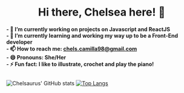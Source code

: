 <h1 align="center">Hi there, Chelsea here! 👋</h1>

<h4 style="padding-bottom:10px;">
  - 🔭 I’m currently working on projects on Javascript and ReactJS
  <br>
  - 🌱 I’m currently learning and working my way up to be a Front-End developer
  <br>
  - 📫 How to reach me: <a href="mailto:chels.camilla98@gmail.com">chels.camilla98@gmail.com</a>
  <br>
  - 😄 Pronouns: She/Her
  <br>
  - ⚡ Fun fact: I like to illustrate, crochet and play the piano! 
</h4>


![Chelsaurus' GitHub stats](https://github-readme-stats.vercel.app/api?username=chelsaurus&show_icons=true&theme=radical&line_height=27px)
[![Top Langs](https://github-readme-stats.vercel.app/api/top-langs/?username=chelsaurus&theme=radical)](https://github.com/chelsaurus/github-readme-stats)
